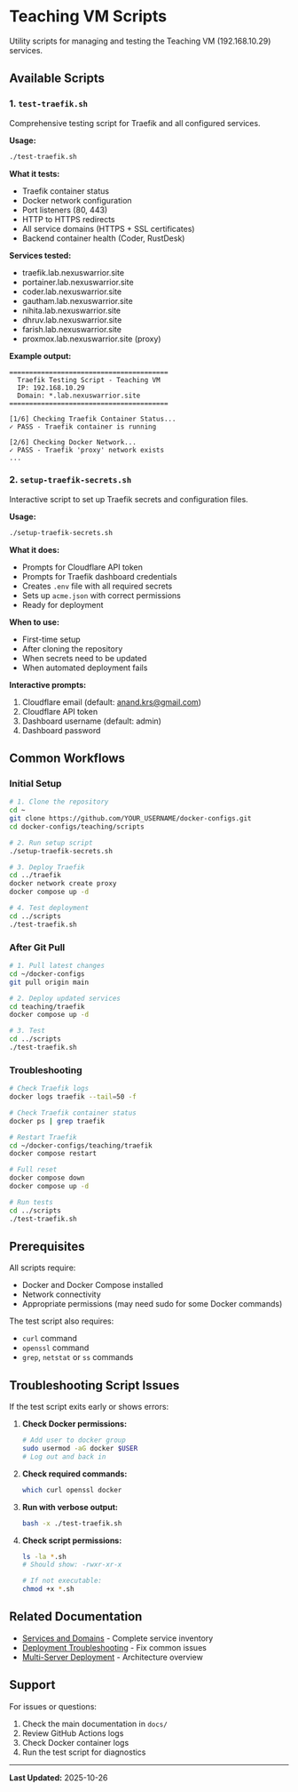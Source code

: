 # Teaching VM Scripts

Utility scripts for managing and testing the Teaching VM (192.168.10.29) services.

## Available Scripts

### 1. `test-traefik.sh`

Comprehensive testing script for Traefik and all configured services.

**Usage:**
```bash
./test-traefik.sh
```

**What it tests:**
- Traefik container status
- Docker network configuration
- Port listeners (80, 443)
- HTTP to HTTPS redirects
- All service domains (HTTPS + SSL certificates)
- Backend container health (Coder, RustDesk)

**Services tested:**
- traefik.lab.nexuswarrior.site
- portainer.lab.nexuswarrior.site
- coder.lab.nexuswarrior.site
- gautham.lab.nexuswarrior.site
- nihita.lab.nexuswarrior.site
- dhruv.lab.nexuswarrior.site
- farish.lab.nexuswarrior.site
- proxmox.lab.nexuswarrior.site (proxy)

**Example output:**
```
========================================
  Traefik Testing Script - Teaching VM
  IP: 192.168.10.29
  Domain: *.lab.nexuswarrior.site
========================================

[1/6] Checking Traefik Container Status...
✓ PASS - Traefik container is running

[2/6] Checking Docker Network...
✓ PASS - Traefik 'proxy' network exists
...
```

### 2. `setup-traefik-secrets.sh`

Interactive script to set up Traefik secrets and configuration files.

**Usage:**
```bash
./setup-traefik-secrets.sh
```

**What it does:**
- Prompts for Cloudflare API token
- Prompts for Traefik dashboard credentials
- Creates `.env` file with all required secrets
- Sets up `acme.json` with correct permissions
- Ready for deployment

**When to use:**
- First-time setup
- After cloning the repository
- When secrets need to be updated
- When automated deployment fails

**Interactive prompts:**
1. Cloudflare email (default: anand.krs@gmail.com)
2. Cloudflare API token
3. Dashboard username (default: admin)
4. Dashboard password

## Common Workflows

### Initial Setup

```bash
# 1. Clone the repository
cd ~
git clone https://github.com/YOUR_USERNAME/docker-configs.git
cd docker-configs/teaching/scripts

# 2. Run setup script
./setup-traefik-secrets.sh

# 3. Deploy Traefik
cd ../traefik
docker network create proxy
docker compose up -d

# 4. Test deployment
cd ../scripts
./test-traefik.sh
```

### After Git Pull

```bash
# 1. Pull latest changes
cd ~/docker-configs
git pull origin main

# 2. Deploy updated services
cd teaching/traefik
docker compose up -d

# 3. Test
cd ../scripts
./test-traefik.sh
```

### Troubleshooting

```bash
# Check Traefik logs
docker logs traefik --tail=50 -f

# Check Traefik container status
docker ps | grep traefik

# Restart Traefik
cd ~/docker-configs/teaching/traefik
docker compose restart

# Full reset
docker compose down
docker compose up -d

# Run tests
cd ../scripts
./test-traefik.sh
```

## Prerequisites

All scripts require:
- Docker and Docker Compose installed
- Network connectivity
- Appropriate permissions (may need sudo for some Docker commands)

The test script also requires:
- `curl` command
- `openssl` command
- `grep`, `netstat` or `ss` commands

## Troubleshooting Script Issues

If the test script exits early or shows errors:

1. **Check Docker permissions:**
   ```bash
   # Add user to docker group
   sudo usermod -aG docker $USER
   # Log out and back in
   ```

2. **Check required commands:**
   ```bash
   which curl openssl docker
   ```

3. **Run with verbose output:**
   ```bash
   bash -x ./test-traefik.sh
   ```

4. **Check script permissions:**
   ```bash
   ls -la *.sh
   # Should show: -rwxr-xr-x

   # If not executable:
   chmod +x *.sh
   ```

## Related Documentation

- [Services and Domains](../../docs/SERVICES-AND-DOMAINS.md) - Complete service inventory
- [Deployment Troubleshooting](../../docs/DEPLOYMENT-TROUBLESHOOTING.md) - Fix common issues
- [Multi-Server Deployment](../../docs/MULTI-SERVER-DEPLOYMENT.md) - Architecture overview

## Support

For issues or questions:
1. Check the main documentation in `docs/`
2. Review GitHub Actions logs
3. Check Docker container logs
4. Run the test script for diagnostics

---

**Last Updated:** 2025-10-26
